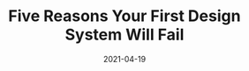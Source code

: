 ---
date: 2021-04-19
publisher: rangleio
tags:
  - design-systems
  - meta
target_url: https://rangle.io/blog/why-your-first-design-system-will-fail/
title: Five Reasons Your First Design System Will Fail
---